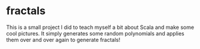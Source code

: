 # fractals

This is a small project I did to teach myself a bit about Scala and make some cool pictures. It simply generates some random polynomials and applies them over and over again to generate fractals!
